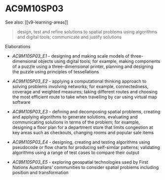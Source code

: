 
# AC9M10SP03 

See also: [[v9-learning-areas]]

> design, test and refine solutions to spatial problems using algorithms and digital tools; communicate and justify solutions

Elaborations


- _AC9M10SP03_E1_ - designing and making scale models of three-dimensional objects using digital tools; for example, making components of a puzzle using a three-dimensional printer, planning and designing the puzzle using principles of tessellations

- _AC9M10SP03_E2_ - applying a computational thinking approach to solving problems involving networks; for example, connectedness, coverage and weighted measures; taking different routes and choosing the most efficient route to take when travelling by car using virtual map software

- _AC9M10SP03_E3_ - defining and decomposing spatial problems, creating and applying algorithms to generate solutions, evaluating and communicating solutions in terms of the problem; for example, designing a floor plan for a department store that limits congestion at key areas such as checkouts, changing rooms and popular sale items

- _AC9M10SP03_E4_ - designing, creating and testing algorithms using pseudocode or flow charts for producing self-similar patterns; validating algorithms using a range of test cases to compare their output

- _AC9M10SP03_E5_ - exploring geospatial technologies used by First Nations Australians’ communities to consider spatial problems including position and transformation
